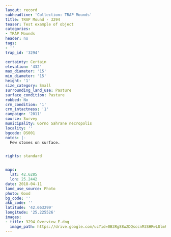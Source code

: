 ```yaml
---
layout: record
subheadline: 'Collection: TRAP Mounds'
title: TRAP Mound - 3294
teaser: Test example of object
categories:
- TRAP Mounds
header: no
tags:
- ''
trap_id: '3294'

certainty: Certain
elevation: '432'
max_diameter: '15'
min_diameter: '15'
height: '1'
size_category: Small
surrounding_land_use: Pasture
surface_condition: Pasture
robbed: No
crm_condition: '1'
crm_intactness: '1'
campaign: '2011'
source: Survey
municipality: Gorno Sahrane necropolis
locality: ''
bgcode: DS001
notes: |-
  Few stones on surface.


rights: standard


maps:
  lat: 42.6285
  lon: 25.2442
date: 2018-04-11
land_use_source: Photo
photo: Good
bg_code: ''
akb_code: ''
latitude: '42.663299'
longitude: '25.225526'
images:
- title: 3294_Overview_E.dng
  image_path: https://drive.google.com/uc?id=0B3Rg88wZDQsccnM3SHRwLUlmRnc
---
```

